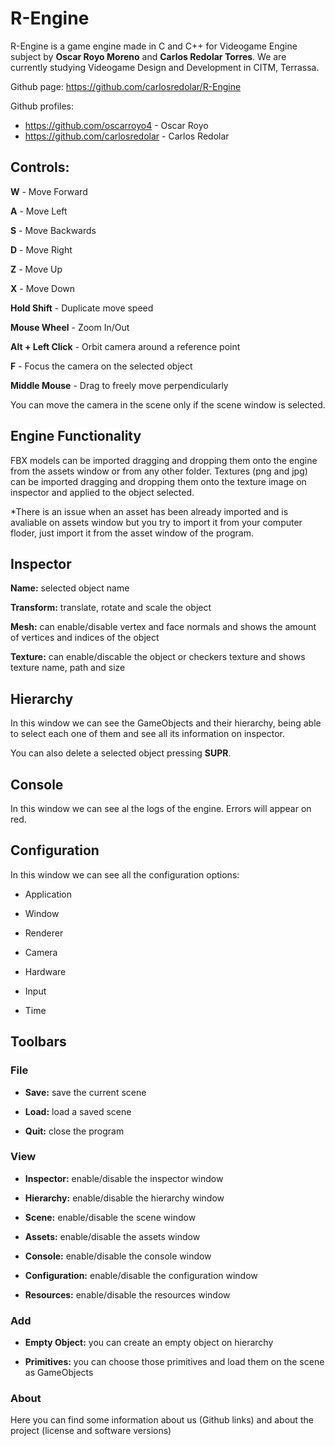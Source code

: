 # R-Engine

R-Engine is a game engine made in C and C++ for Videogame Engine subject by **Oscar Royo Moreno** and **Carlos Redolar Torres**. We are currently studying Videogame Design and Development in CITM, Terrassa.

Github page: https://github.com/carlosredolar/R-Engine

Github profiles:
* https://github.com/oscarroyo4 - Oscar Royo
* https://github.com/carlosredolar - Carlos Redolar



## Controls:

**W** - Move Forward

**A** - Move Left

**S** - Move Backwards

**D** - Move Right

**Z** - Move Up

**X** - Move Down

**Hold Shift** - Duplicate move speed

**Mouse Wheel** - Zoom In/Out

**Alt + Left Click** - Orbit camera around a reference point

**F** - Focus the camera on the selected object

**Middle Mouse** - Drag to freely move perpendicularly

You can move the camera in the scene only if the scene window is selected.


## Engine Functionality

FBX models can be imported dragging and dropping them onto the engine from the assets window or from any other folder. Textures (png and jpg) can be imported dragging and dropping them onto the texture image on inspector and applied to the object selected.

*There is an issue when an asset has been already imported and is avaliable on assets window but you try to import it from your computer floder, just import it from the asset window of the program.

## Inspector

**Name:** selected object name

**Transform:** translate, rotate and scale the object

**Mesh:** can enable/disable vertex and face normals and shows the amount of vertices and indices of the object

**Texture:** can enable/discable the object or checkers texture and shows texture name, path and size


## Hierarchy

In this window we can see the GameObjects and their hierarchy, being able to select each one of them and see all its information on inspector.

You can also delete a selected object pressing **SUPR**.

## Console

In this window we can see al the logs of the engine. Errors will appear on red.

## Configuration

In this window we can see all the configuration options:

* Application

* Window

* Renderer

* Camera

* Hardware

* Input

* Time

## Toolbars

### File

* **Save:** save the current scene

* **Load:** load a saved scene

* **Quit:** close the program

### View

* **Inspector:** enable/disable the inspector window

* **Hierarchy:** enable/disable the hierarchy window

* **Scene:** enable/disable the scene window

* **Assets:** enable/disable the assets window

* **Console:** enable/disable the console window

* **Configuration:** enable/disable the configuration window

* **Resources:** enable/disable the resources window

### Add

* **Empty Object:** you can create an empty object on hierarchy

* **Primitives:** you can choose those primitives and load them on the scene as GameObjects

### About

Here you can find some information about us (Github links) and about the project (license and software versions)
